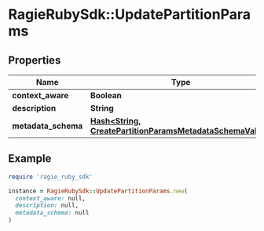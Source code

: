 # RagieRubySdk::UpdatePartitionParams

## Properties

| Name | Type | Description | Notes |
| ---- | ---- | ----------- | ----- |
| **context_aware** | **Boolean** |  | [optional] |
| **description** | **String** |  | [optional] |
| **metadata_schema** | [**Hash&lt;String, CreatePartitionParamsMetadataSchemaValue&gt;**](CreatePartitionParamsMetadataSchemaValue.md) |  | [optional] |

## Example

```ruby
require 'ragie_ruby_sdk'

instance = RagieRubySdk::UpdatePartitionParams.new(
  context_aware: null,
  description: null,
  metadata_schema: null
)
```

